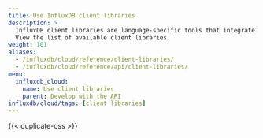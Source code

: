```yaml
---
title: Use InfluxDB client libraries
description: >
  InfluxDB client libraries are language-specific tools that integrate with the InfluxDB v2 API.
  View the list of available client libraries.
weight: 101
aliases:
  - /influxdb/cloud/reference/client-libraries/
  - /influxdb/cloud/reference/api/client-libraries/
menu:
  influxdb_cloud:
    name: Use client libraries
    parent: Develop with the API
influxdb/cloud/tags: [client libraries]
---
```


{{< duplicate-oss >}}
